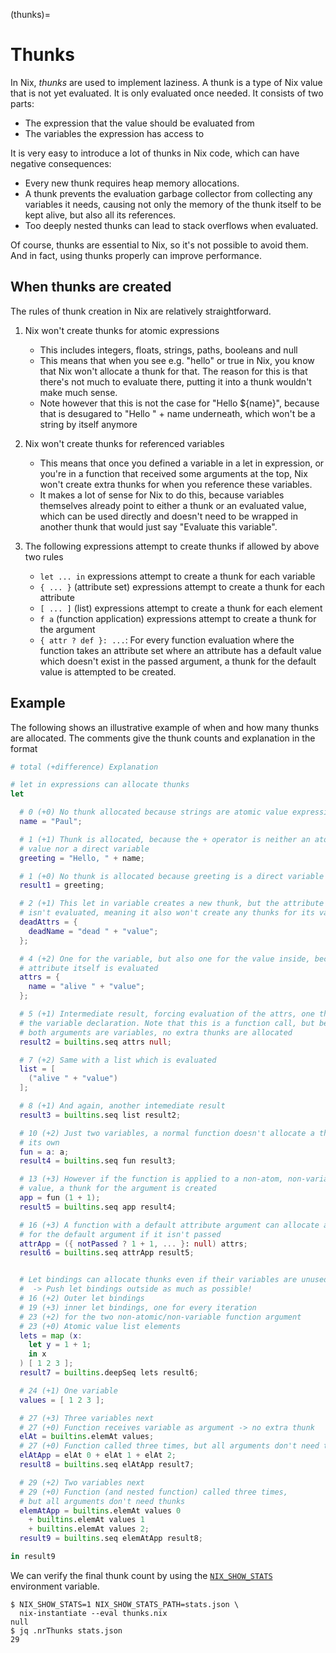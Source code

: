 (thunks)=
# Thunks

In Nix, _thunks_ are used to implement laziness.
A thunk is a type of Nix value that is not yet evaluated.
It is only evaluated once needed.
It consists of two parts:
- The expression that the value should be evaluated from
- The variables the expression has access to

It is very easy to introduce a lot of thunks in Nix code, which can have negative consequences:

- Every new thunk requires heap memory allocations.
- A thunk prevents the evaluation garbage collector from collecting any variables it needs,
  causing not only the memory of the thunk itself to be kept alive, but also all its references.
- Too deeply nested thunks can lead to stack overflows when evaluated.

Of course, thunks are essential to Nix, so it's not possible to avoid them.
And in fact, using thunks properly can improve performance.

## When thunks are created

The rules of thunk creation in Nix are relatively straightforward.

1. Nix won't create thunks for atomic expressions

   - This includes integers, floats, strings, paths, booleans and null
   - This means that when you see e.g. "hello" or true in Nix, you know that Nix won't allocate a thunk for that. The reason for this is that there's not much to evaluate there, putting it into a thunk wouldn't make much sense.
   - Note however that this is not the case for "Hello ${name}", because that is desugared to "Hello " + name underneath, which won't be a string by itself anymore

2. Nix won't create thunks for referenced variables

   - This means that once you defined a variable in a let in expression, or you're in a function that received some arguments at the top, Nix won't create extra thunks for when you reference these variables.
   - It makes a lot of sense for Nix to do this, because variables themselves already point to either a thunk or an evaluated value, which can be used directly and doesn't need to be wrapped in another thunk that would just say "Evaluate this variable".

3. The following expressions attempt to create thunks if allowed by above two rules

   - `let ... in` expressions attempt to create a thunk for each variable
   - `{ ... }` (attribute set) expressions attempt to create a thunk for each attribute
   - `[ ... ]` (list) expressions attempt to create a thunk for each element
   - `f a` (function application) expressions attempt to create a thunk for the argument
   - `{ attr ? def }: ...`:
     For every function evaluation where the function takes an attribute set where an attribute has a default value which doesn't exist in the passed argument,
     a thunk for the default value is attempted to be created.

## Example

The following shows an illustrative example of when and how many thunks are allocated.
The comments give the thunk counts and explanation in the format

```nix
# total (+difference) Explanation
```

```nix
# let in expressions can allocate thunks
let

  # 0 (+0) No thunk allocated because strings are atomic value expressions
  name = "Paul";

  # 1 (+1) Thunk is allocated, because the + operator is neither an atomic
  # value nor a direct variable
  greeting = "Hello, " + name;

  # 1 (+0) No thunk is allocated because greeting is a direct variable
  result1 = greeting;

  # 2 (+1) This let in variable creates a new thunk, but the attribute itself
  # isn't evaluated, meaning it also won't create any thunks for its values
  deadAttrs = {
    deadName = "dead " + "value";
  };

  # 4 (+2) One for the variable, but also one for the value inside, because the
  # attribute itself is evaluated
  attrs = {
    name = "alive " + "value";
  };

  # 5 (+1) Intermediate result, forcing evaluation of the attrs, one thunk for
  # the variable declaration. Note that this is a function call, but because
  # both arguments are variables, no extra thunks are allocated
  result2 = builtins.seq attrs null;

  # 7 (+2) Same with a list which is evaluated
  list = [
    ("alive " + "value")
  ];

  # 8 (+1) And again, another intemediate result
  result3 = builtins.seq list result2;

  # 10 (+2) Just two variables, a normal function doesn't allocate a thunk on
  # its own
  fun = a: a;
  result4 = builtins.seq fun result3;

  # 13 (+3) However if the function is applied to a non-atom, non-variable
  # value, a thunk for the argument is created
  app = fun (1 + 1);
  result5 = builtins.seq app result4;

  # 16 (+3) A function with a default attribute argument can allocate a thunk
  # for the default argument if it isn't passed
  attrApp = ({ notPassed ? 1 + 1, ... }: null) attrs;
  result6 = builtins.seq attrApp result5;


  # Let bindings can allocate thunks even if their variables are unused
  #  -> Push let bindings outside as much as possible!
  # 16 (+2) Outer let bindings
  # 19 (+3) inner let bindings, one for every iteration
  # 23 (+2) for the two non-atomic/non-variable function argument
  # 23 (+0) Atomic value list elements
  lets = map (x:
    let y = 1 + 1;
    in x
  ) [ 1 2 3 ];
  result7 = builtins.deepSeq lets result6;

  # 24 (+1) One variable
  values = [ 1 2 3 ];

  # 27 (+3) Three variables next
  # 27 (+0) Function receives variable as argument -> no extra thunk
  elAt = builtins.elemAt values;
  # 27 (+0) Function called three times, but all arguments don't need thunks
  elAtApp = elAt 0 + elAt 1 + elAt 2;
  result8 = builtins.seq elAtApp result7;

  # 29 (+2) Two variables next
  # 29 (+0) Function (and nested function) called three times,
  # but all arguments don't need thunks
  elemAtApp = builtins.elemAt values 0
    + builtins.elemAt values 1
    + builtins.elemAt values 2;
  result9 = builtins.seq elemAtApp result8;

in result9
```

We can verify the final thunk count by using the [`NIX_SHOW_STATS`](https://nixos.org/manual/nix/stable/command-ref/env-common.html?highlight=NIX_SHOW_STATS#env-NIX_SHOW_STATS) environment variable.

```shell-session
$ NIX_SHOW_STATS=1 NIX_SHOW_STATS_PATH=stats.json \
  nix-instantiate --eval thunks.nix
null
$ jq .nrThunks stats.json
29
```
